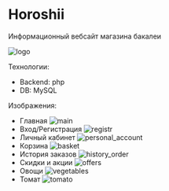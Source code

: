 # Horoshii
Информационный вебсайт магазина бакалеи 

![logo](https://github.com/user-attachments/assets/19ca2476-634a-466b-85b5-2d18013209f1)

Технологии:
* Backend: php
* DB: MySQL

Изображения:
* Главная ![main](https://github.com/user-attachments/assets/ee6d8214-b390-4da1-b96e-b64d6d3e39fe)
* Вход/Регистрация ![registr](https://github.com/user-attachments/assets/de9a7584-2037-4790-8099-4fd14ba27b7b)
* Личный кабинет ![personal_account](https://github.com/user-attachments/assets/53398c66-8fb4-47a3-8b04-efcf6c2a719e)
* Корзина ![basket](https://github.com/user-attachments/assets/a40ee217-f00e-4fe3-a627-06a6db66fa12)
* История заказов ![history_order](https://github.com/user-attachments/assets/c1a41f28-7f89-40b4-addd-1c2ddb70173d)
* Скидки и акции ![offers](https://github.com/user-attachments/assets/212c450a-e29a-4438-b8e0-9fb974de0cd5)
* Овощи ![vegetables](https://github.com/user-attachments/assets/bc27b933-6ea9-4a04-a8ef-7116d30398c4)
* Томат ![tomato](https://github.com/user-attachments/assets/7e08bd36-8c8f-4aea-9517-26b8bd3f0c37)






